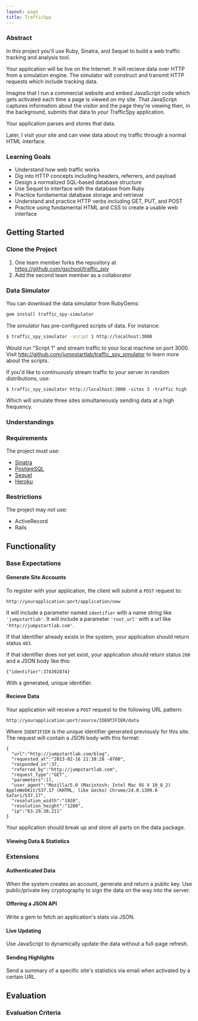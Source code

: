 ```yaml
---
layout: page
title: TrafficSpy
---
```


### Abstract

In this project you'll use Ruby, Sinatra, and Sequel to build a web traffic tracking and analysis tool.

Your application will be live on the Internet. It will recieve data over HTTP from a simulation engine. The simulator will construct and transmit HTTP requests which include tracking data.

Imagine that I run a commercial website and embed JavaScript code which gets activated each time a page is viewed on my site. That JavaScript captures information about the visitor and the page they're viewing then, in the background, submits that data to *your* TrafficSpy application.

Your application parses and stores that data.

Later, I visit your site and can view data about my traffic through a normal HTML interface.

### Learning Goals

* Understand how web traffic works
* Dig into HTTP concepts including headers, referrers, and payload
* Design a normalized SQL-based database structure
* Use Sequel to interface with the database from Ruby
* Practice fundamental database storage and retrieval
* Understand and practice HTTP verbs including GET, PUT, and POST
* Practice using fundamental HTML and CSS to create a usable web interface

## Getting Started

### Clone the Project

1. One team member forks the repository at https://github.com/gschool/traffic_spy
2. Add the second team member as a collaborator

### Data Simulator

You can download the data simulator from RubyGems:

```bash
gem install traffic_spy-simulator
```

The simulator has pre-configured scripts of data. For instance:

```bash
$ traffic_spy_simulator -script 1 http://localhost:3000
```

Would run "Script 1" and stream traffic to your local machine on port 3000. Visit http://github.com/jumpstartlab/traffic_spy_simulator to learn more about the scripts.

If you'd like to continuously stream traffic to your server in random distributions, use:

```
$ traffic_spy_simulator http://localhost:3000 -sites 3 -traffic high
```

Which will simulate three sites simultaneously sending data at a high frequency.

### Understandings

### Requirements

The project must use:

* [Sinatra](http://www.sinatrarb.com/)
* [PostgreSQL](http://www.postgresql.org/)
* [Sequel](http://sequel.rubyforge.org/)
* [Heroku](http://heroku.com)

### Restrictions

The project may not use:

* ActiveRecord
* Rails

## Functionality

### Base Expectations

#### Generate Site Accounts

To register with your application, the client will submit a `POST` request to:

```
http://yourapplication:port/application/new
```

It will include a parameter named `identifier` with a name string like `'jumpstartlab'`. It will include a parameter `'root_url'` with a url like `'http://jumpstartlab.com'`.

If that identifier already exists in the system, your application should return status `403`.

If that identifier does not yet exist, your application should return status `200` and a JSON body like this:

```
{"identifier":374392874}
```

With a generated, unique identifier.

#### Recieve Data

Your application will receive a `POST` request to the following URL pattern:

```
http://yourapplication:port/source/IDENTIFIER/data
```

Where `IDENTIFIER` is the unique identifier generated previously for this site. The request will contain a JSON body with this format:

```
{
  "url":"http://jumpstartlab.com/blog",
  "requested_at":"2013-02-16 21:38:28 -0700",
  "responded_in":37,
  "referred_by":"http://jumpstartlab.com",
  "request_type":"GET",
  "parameters":[],
  "user_agent":"Mozilla/5.0 (Macintosh; Intel Mac OS X 10_8_2) AppleWebKit/537.17 (KHTML, like Gecko) Chrome/24.0.1309.0 Safari/537.17",
  "resolution_width":"1920",
  "resolution_height":"1280",
  "ip":"63.29.38.211"
}
```

Your application should break up and store all parts on the data package.

#### Viewing Data & Statistics

### Extensions

#### Authenticated Data

When the system creates an account, generate and return a public key. Use public/private key cryptography to sign the data on the way into the server.

#### Offering a JSON API

Write a gem to fetch an application's stats via JSON.

#### Live Updating

Use JavaScript to dynamically update the data without a full-page refresh.

#### Sending Highlights

Send a summary of a specific site's statistics via email when activated by a certain URL.

## Evaluation

### Evaluation Criteria


